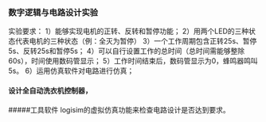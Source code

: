 ### 数字逻辑与电路设计实验
实验要求：
1）能够实现电机的正转、反转和暂停功能；
2）用两个LED的三种状态代表电机的三种状态（例：全灭为暂停）
3）一个工作周期包含正转25s、暂停5s、反转25s和暂停5s；
4）可以自行设置工作的总时间（总时间需能够整除60s），时间使用数码管显示；
5）工作时间结束后，数码管显示为0，蜂鸣器鸣叫5s。
6）运用仿真软件对电路进行仿真；

#### 设计全自动洗衣机控制器，

#####工具软件 logisim的虚拟仿真功能来检查电路设计是否达到要求。

